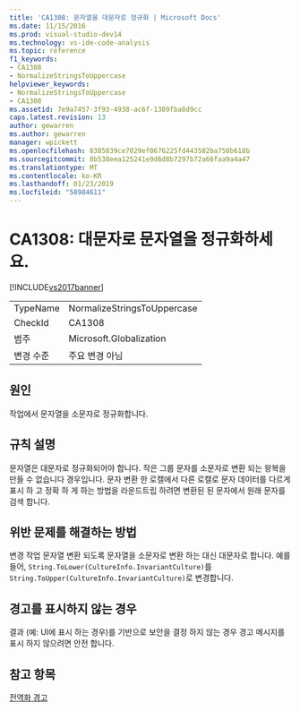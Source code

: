 ```yaml
---
title: 'CA1308: 문자열을 대문자로 정규화 | Microsoft Docs'
ms.date: 11/15/2016
ms.prod: visual-studio-dev14
ms.technology: vs-ide-code-analysis
ms.topic: reference
f1_keywords:
- CA1308
- NormalizeStringsToUppercase
helpviewer_keywords:
- NormalizeStringsToUppercase
- CA1308
ms.assetid: 7e9a7457-3f93-4938-ac6f-1389fba8d9cc
caps.latest.revision: 13
author: gewarren
ms.author: gewarren
manager: wpickett
ms.openlocfilehash: 8385839ce7029ef0676225fd443582ba750b618b
ms.sourcegitcommit: 8b538eea125241e9d6d8b7297b72a66faa9a4a47
ms.translationtype: MT
ms.contentlocale: ko-KR
ms.lasthandoff: 01/23/2019
ms.locfileid: "58984611"
---
```

# <a name="ca1308-normalize-strings-to-uppercase"></a>CA1308: 대문자로 문자열을 정규화하세요.
[!INCLUDE[vs2017banner](../includes/vs2017banner.md)]

|||
|-|-|
|TypeName|NormalizeStringsToUppercase|
|CheckId|CA1308|
|범주|Microsoft.Globalization|
|변경 수준|주요 변경 아님|

## <a name="cause"></a>원인
 작업에서 문자열을 소문자로 정규화합니다.

## <a name="rule-description"></a>규칙 설명
 문자열은 대문자로 정규화되어야 합니다. 작은 그룹 문자를 소문자로 변환 되는 왕복을 만들 수 없습니다 경우입니다. 문자 변환 한 로캘에서 다른 로캘로 문자 데이터를 다르게 표시 하 고 정확 하 게 하는 방법을 라운드트립 하려면 변환된 된 문자에서 원래 문자를 검색 합니다.

## <a name="how-to-fix-violations"></a>위반 문제를 해결하는 방법
 변경 작업 문자열 변환 되도록 문자열을 소문자로 변환 하는 대신 대문자로 합니다. 예를 들어, `String.ToLower(CultureInfo.InvariantCulture)`를 `String.ToUpper(CultureInfo.InvariantCulture)`로 변경합니다.

## <a name="when-to-suppress-warnings"></a>경고를 표시하지 않는 경우
 결과 (예: UI에 표시 하는 경우)를 기반으로 보안을 결정 하지 않는 경우 경고 메시지를 표시 하지 않으려면 안전 합니다.

## <a name="see-also"></a>참고 항목
 [전역화 경고](../code-quality/globalization-warnings.md)
